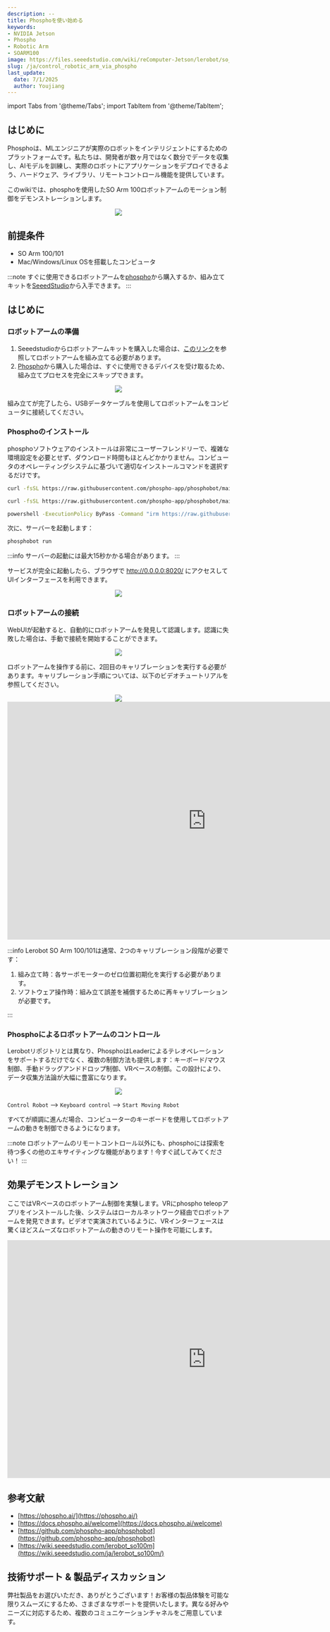 ```yaml
---
description: --
title: Phosphoを使い始める
keywords:
- NVIDIA Jetson
- Phospho
- Robotic Arm
- SOARM100
image: https://files.seeedstudio.com/wiki/reComputer-Jetson/lerobot/so_arm_100.webp
slug: /ja/control_robotic_arm_via_phospho
last_update:
  date: 7/1/2025
  author: Youjiang
---
```


import Tabs from '@theme/Tabs';
import TabItem from '@theme/TabItem';

## はじめに

Phosphoは、MLエンジニアが実際のロボットをインテリジェントにするためのプラットフォームです。私たちは、開発者が数ヶ月ではなく数分でデータを収集し、AIモデルを訓練し、実際のロボットにアプリケーションをデプロイできるよう、ハードウェア、ライブラリ、リモートコントロール機能を提供しています。

このwikiでは、phosphoを使用したSO Arm 100ロボットアームのモーション制御をデモンストレーションします。

<div align="center">
    <img width={900}
    src="https://files.seeedstudio.com/wiki/reComputer-Jetson/phospho/phospho_1.png" />
</div>

## 前提条件

- SO Arm 100/101
- Mac/Windows/Linux OSを搭載したコンピュータ

:::note
すぐに使用できるロボットアームを[phospho](https://robots.phospho.ai/starter-pack)から購入するか、組み立てキットを[SeeedStudio](https://www.seeedstudio.com/SO-ARM101-Low-Cost-AI-Arm-Kit-Pro-p-6427.html)から入手できます。
:::

## はじめに

### ロボットアームの準備

1. Seeedstudioからロボットアームキットを購入した場合は、[このリンク](https://wiki.seeedstudio.com/ja/lerobot_so100m/#assembly)を参照してロボットアームを組み立てる必要があります。
2. [Phospho](https://robots.phospho.ai/)から購入した場合は、すぐに使用できるデバイスを受け取るため、組み立てプロセスを完全にスキップできます。

<div align="center">
    <img width={900}
    src="https://files.seeedstudio.com/wiki/reComputer-Jetson/lerobot/so_arm_100.jpg" />
</div>

組み立てが完了したら、USBデータケーブルを使用してロボットアームをコンピュータに接続してください。

### Phosphoのインストール

<div style={{ textAlign: 'justify' }}>

phosphoソフトウェアのインストールは非常にユーザーフレンドリーで、複雑な環境設定を必要とせず、ダウンロード時間もほとんどかかりません。コンピュータのオペレーティングシステムに基づいて適切なインストールコマンドを選択するだけです。

</div>

<Tabs>
<TabItem value="MacOS" label="MacOS">

```bash
curl -fsSL https://raw.githubusercontent.com/phospho-app/phosphobot/main/install.sh | bash
```

</TabItem>
<TabItem value="Linux" label="Linux">

```bash
curl -fsSL https://raw.githubusercontent.com/phospho-app/phosphobot/main/install.sh | sudo bash
```

</TabItem>
<TabItem value="Windows" label="Windows">

```bash
powershell -ExecutionPolicy ByPass -Command "irm https://raw.githubusercontent.com/phospho-app/phosphobot/main/install.ps1 | iex"
```

</TabItem>
</Tabs>

次に、サーバーを起動します：

```bash
phosphobot run
```

:::info
サーバーの起動には最大15秒かかる場合があります。
:::

サービスが完全に起動したら、ブラウザで http://0.0.0.0:8020/ にアクセスしてUIインターフェースを利用できます。
<div align="center">
    <img width={900}
    src="https://files.seeedstudio.com/wiki/reComputer-Jetson/phospho/webui.png" />
</div>

### ロボットアームの接続

WebUIが起動すると、自動的にロボットアームを発見して認識します。認識に失敗した場合は、手動で接続を開始することができます。

<div align="center">
    <img width={900}
    src="https://files.seeedstudio.com/wiki/reComputer-Jetson/phospho/connection.png" />
</div>

ロボットアームを操作する前に、2回目のキャリブレーションを実行する必要があります。キャリブレーション手順については、以下のビデオチュートリアルを参照してください。

<div align="center">
    <img width={900}
    src="https://files.seeedstudio.com/wiki/reComputer-Jetson/phospho/calibration.png" />
</div>

<div class="video-container">
  <iframe width="900" height="540" src="https://www.youtube.com/embed/65DW8yLcRmM" title="How to calibrate the SO-100 or SO-101 robot arm? Step by step guide" frameborder="0" allow="accelerometer; autoplay; clipboard-write; encrypted-media; gyroscope; picture-in-picture; web-share" referrerpolicy="strict-origin-when-cross-origin" allowfullscreen></iframe>
</div>

:::info
Lerobot SO Arm 100/101は通常、2つのキャリブレーション段階が必要です：

1. 組み立て時：各サーボモーターのゼロ位置初期化を実行する必要があります。
2. ソフトウェア操作時：組み立て誤差を補償するために再キャリブレーションが必要です。

:::

### Phosphoによるロボットアームのコントロール

Lerobotリポジトリとは異なり、PhosphoはLeaderによるテレオペレーションをサポートするだけでなく、複数の制御方法も提供します：キーボード/マウス制御、手動ドラッグアンドドロップ制御、VRベースの制御。この設計により、データ収集方法論が大幅に豊富になります。

<div align="center">
    <img width={900}
    src="https://files.seeedstudio.com/wiki/reComputer-Jetson/phospho/control.png" />
</div>

`Control Robot` --> `Keyboard control` --> `Start Moving Robot`

すべてが順調に進んだ場合、コンピューターのキーボードを使用してロボットアームの動きを制御できるようになります。

:::note
ロボットアームのリモートコントロール以外にも、phosphoには探索を待つ多くの他のエキサイティングな機能があります！今すぐ試してみてください！
:::

## 効果デモンストレーション

ここではVRベースのロボットアーム制御を実験します。VRにphospho teleopアプリをインストールした後、システムはローカルネットワーク経由でロボットアームを発見できます。ビデオで実演されているように、VRインターフェースは驚くほどスムーズなロボットアームの動きのリモート操作を可能にします。

<div class="video-container">
<iframe width="900" height="540" src="https://www.youtube.com/embed/dvkHfyivQjI" title="AI-Powered Control of the Robotic Arm via Phospho" frameborder="0" allow="accelerometer; autoplay; clipboard-write; encrypted-media; gyroscope; picture-in-picture; web-share" referrerpolicy="strict-origin-when-cross-origin" allowfullscreen></iframe>
</div>

## 参考文献

- [https://phospho.ai/](https://phospho.ai/)
- [https://docs.phospho.ai/welcome](https://docs.phospho.ai/welcome)
- [https://github.com/phospho-app/phosphobot](https://github.com/phospho-app/phosphobot)
- [https://wiki.seeedstudio.com/lerobot_so100m](https://wiki.seeedstudio.com/ja/lerobot_so100m/)

## 技術サポート & 製品ディスカッション

弊社製品をお選びいただき、ありがとうございます！お客様の製品体験を可能な限りスムーズにするため、さまざまなサポートを提供いたします。異なる好みやニーズに対応するため、複数のコミュニケーションチャネルをご用意しています。

<div class="button_tech_support_container">
<a href="https://forum.seeedstudio.com/" class="button_forum"></a>
<a href="https://www.seeedstudio.com/contacts" class="button_email"></a>
</div>

<div class="button_tech_support_container">
<a href="https://discord.gg/eWkprNDMU7" class="button_discord"></a>
<a href="https://github.com/Seeed-Studio/wiki-documents/discussions/69" class="button_discussion"></a>
</div>
